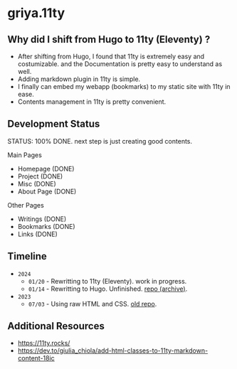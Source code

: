 # griya.11ty

## Why did I shift from Hugo to 11ty (Eleventy) ?

- After shifting from Hugo, I found that 11ty is extremely easy and costumizable. and the Documentation is pretty easy to understand as well.
- Adding markdown plugin in 11ty is simple.
- I finally can embed my webapp (bookmarks) to my static site with 11ty in ease.
- Contents management in 11ty is pretty convenient.

## Development Status

STATUS: 100% DONE. next step is just creating good contents. 

Main Pages

- Homepage (DONE)
- Project (DONE)
- Misc (DONE)
- About Page (DONE)

Other Pages

- Writings (DONE)
- Bookmarks (DONE)
- Links (DONE)

## Timeline

- `2024`
  - `01/20` - Rewritting to 11ty (Eleventy). work in progress.
  - `01/14` - Rewritting to Hugo. Unfinished. [repo (archive)](https://github.com/Indra2108/griya.hugo).
- `2023`
  - `07/03` - Using raw HTML and CSS. [old repo](https://github.com/Indra2108/Griya).

## Additional Resources

- https://11ty.rocks/
- https://dev.to/giulia_chiola/add-html-classes-to-11ty-markdown-content-18ic